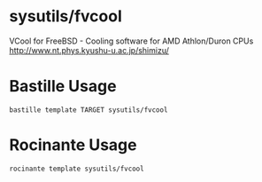 # sysutils/fvcool
VCool for FreeBSD - Cooling software for AMD Athlon/Duron CPUs
http://www.nt.phys.kyushu-u.ac.jp/shimizu/

# Bastille Usage
```shell
bastille template TARGET sysutils/fvcool
```

# Rocinante Usage
```shell
rocinante template sysutils/fvcool
```
